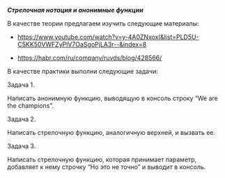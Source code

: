 ***Стрелочная нотация и анонимные функции***

В качестве теории предлагаем изучить следующие материалы:

+ https://www.youtube.com/watch?v=y-4A0ZNxoxI&list=PLD5U-C5KK50VWFZyPlV7OaSgoPjLA3r--&index=8

+ https://habr.com/ru/company/ruvds/blog/428566/

В качестве практики выполни следующие задачи:

Задача 1.

Написать анонимную функцию, выводящую в консоль строку “We are the champions”.

Задача 2.

Написать стрелочную функцию, аналогичную верхней, и вызвать ее.

Задача 3.

Написать стрелочную функцию, которая принимает параметр, добавляет к нему строчку “Но это не точно” и выводит в консоль.